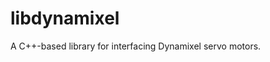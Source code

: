 libdynamixel
================================

A C++-based library for interfacing Dynamixel servo motors.
